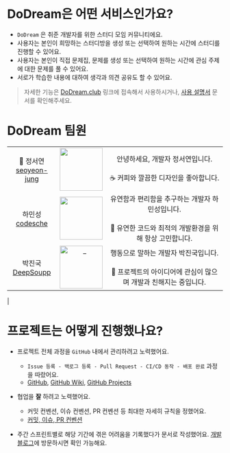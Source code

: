 <div>

</div>


# DoDream은 어떤 서비스인가요?

- `DoDream` 은 취준 개발자를 위한 스터디 모임 커뮤니티에요.
- 사용자는 본인이 희망하는 스터디방을 생성 또는 선택하여 원하는 시간에 스터디를 진행할 수 있어요.
- 사용자는 본인이 직접 문제집, 문제를 생성 또는 선택하여 원하는 시간에 관심 주제에 대한 문제를 풀 수 있어요.
- 서로가 학습한 내용에 대하여 생각과 의견 공유도 할 수 있어요.

> 자세한 기능은 [DoDream.club](https://DoDream.club) 링크에 접속해서 사용하시거나, [사용 설명서](https://github.com) 문서를 확인해주세요.

# DoDream 팀원

|                                                          |                                                                                                                                       |                                                                                     |
|:--------------------------------------------------------:|:-------------------------------------------------------------------------------------------------------------------------------------:|:-----------------------------------------------------------------------------------:|
|  👑 정서연<br/>[seoyeon-jung](https://github.com/shyuuuuni)   |   <img src="https://shadow-monday-80d.notion.site/image/https%3A%2F%2Fs3-us-west-2.amazonaws.com%2Fsecure.notion-static.com%2F0baae395-2de4-440a-b2dc-4b1c7677bc93%2FKakaoTalk_Photo_2023-03-07-05-19-28.png?table=block&id=eb20ba76-7e68-4703-8a08-901ac24d4d90&spaceId=e6f13a01-d6e7-4b09-b064-c3c1ab00499f&width=2000&userId=&cache=v2" width="100px" />  | 안녕하세요, 개발자 정서연입니다.<br/><br/>☕️ 커피와 깔끔한 디자인을 좋아합니다. |
|     하민성<br/>[codesche](https://github.com/codesche)     |   <img src="https://shadow-monday-80d.notion.site/image/https%3A%2F%2Fs3-us-west-2.amazonaws.com%2Fsecure.notion-static.com%2Fa0701e02-61f2-4b99-ac0f-46ef4424fe74%2FKakaoTalk_20230307_161735773.png?table=block&id=ebcd697e-145a-48c6-97d1-4898159e2fdd&spaceId=e6f13a01-d6e7-4b09-b064-c3c1ab00499f&width=2000&userId=&cache=v2" width="100px" />   | 유연함과 편리함을 추구하는 개발자 하민성입니다.<br/><br/>📱 유연한 코드와 최적의 개발환경을 위해 항상 고민합니다. |
|    박진국<br/>[DeepSoupp](https://github.com/DeepSoupp)    |  <img src="https://shadow-monday-80d.notion.site/image/https%3A%2F%2Fs3-us-west-2.amazonaws.com%2Fsecure.notion-static.com%2Fb2d4e589-cca0-4b7f-8926-387c91424f1a%2FKakaoTalk_Photo_2023-03-07-23-37-12.png?table=block&id=8c637dc2-9ee4-47e0-8d88-04d3d1dfa07e&spaceId=e6f13a01-d6e7-4b09-b064-c3c1ab00499f&width=2000&userId=&cache=v2" width=100 alt="_">  |      행동으로 말하는 개발자 박진국입니다. <br/><br/> 🌳 프로젝트의 아이디어에 관심이 많으며 개발과 친해지는 중입니다. |
|   

# 프로젝트는 어떻게 진행했나요?

- 프로젝트 전체 과정을 `GitHub` 내에서 관리하려고 노력했어요.
  - `Issue 등록 - 백로그 등록 - Pull Request - CI/CD 동작 - 배포 완료` 과정을 따랐어요.
  - [GitHub](https://github.com/DoDreamTeam/Backend), [GitHub Wiki](https://github.com/DoDreamTeam/Backend/wiki), [GitHub Projects](https://github.com/DoDreamTeam/Backend/projects?query=is%3Aopen)
- 협업을 **잘** 하려고 노력했어요.
  - 커밋 컨벤션, 이슈 컨벤션, PR 컨벤션 등 최대한 자세히 규칙을 정했어요. 
  - [커밋, 이슈, PR 컨벤션](https://github.com)

- 주간 스프린트별로 해당 기간에 겪은 어려움을 기록했다가 문서로 작성했어요. [개발 블로그](https://github.com/boostcampwm-2022/web06-weview/wiki/%F0%9F%92%BB-%EA%B0%9C%EB%B0%9C-%EB%B8%94%EB%A1%9C%EA%B7%B8)에 방문하시면 확인 가능해요.


